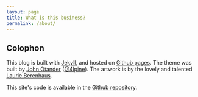 ```yaml
---
layout: page
title: What is this business?
permalink: /about/
---
```


## Colophon
This blog is built with [Jekyll](http://jekyllrb.com/), and hosted on [Github pages](https://pages.github.com/). The theme was built by [John Otander](http://johnotander.com)
([@4lpine](https://twitter.com/4lpine)). The artwork is by the lovely and talented [Laurie Berenhaus](http://laurieberenhaus.com).

This site's code is available in the [Github repository](https://github.com/bronzehedwick/bronzehedwick.github.io).